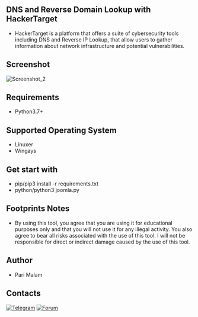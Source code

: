 ## DNS and Reverse Domain Lookup with HackerTarget
- HackerTarget is a platform that offers a suite of cybersecurity tools including DNS and Reverse IP Lookup, that allow users to gather information about network infrastructure and potential vulnerabilities.
## Screenshot
![Screenshot_2](https://user-images.githubusercontent.com/25004320/229365685-1949b814-0488-4367-b0dd-a1f8d6b45343.png)
## Requirements
- Python3.7+
## Supported Operating System
- Linuxer
- Wingays
## Get start with
- pip/pip3 install -r requirements.txt
- python/python3 joomla.py
## Footprints Notes
- By using this tool, you agree that you are using it for educational purposes only and that you will not use it for any illegal activity. You also agree to bear all risks associated with the use of this tool. I will not be responsible for direct or indirect damage caused by the use of this tool.
## Author
- Pari Malam
## Contacts
[![Telegram](https://img.shields.io/badge/-Telegram-blue)](https://telegram.me/SurpriseMTFK)
[![Forum](https://img.shields.io/badge/-Forum-red)](https://dragonforce.io)
